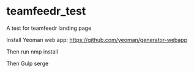 # teamfeedr_test
A test for teamfeedr landing page


Install Yeoman web app: 
https://github.com/yeoman/generator-webapp

Then run nmp install

Then Gulp serge
